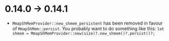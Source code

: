 # 0.14.0 -> 0.14.1
- `MmapShMemProvider::new_shmem_persistent` has been removed in favour of `MmapShMem::persist`. You probably want to do something like this: `let shmem = MmapShMemProvider::new(size)?.new_shmem()?.persist()?;`